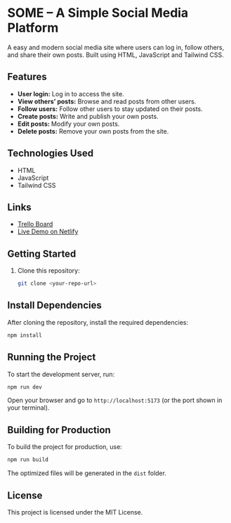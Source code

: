 # SOME – A Simple Social Media Platform

A easy and modern social media site where users can log in, follow others, and share their own posts. Built using HTML, JavaScript and Tailwind CSS.

## Features

- **User login:** Log in to access the site.
- **View others’ posts:** Browse and read posts from other users.
- **Follow users:** Follow other users to stay updated on their posts.
- **Create posts:** Write and publish your own posts.
- **Edit posts:** Modify your own posts.
- **Delete posts:** Remove your own posts from the site.

## Technologies Used

- HTML
- JavaScript
- Tailwind CSS

## Links

- [Trello Board](https://trello.com/b/nOh7oqWB/js2-assignment)
- [Live Demo on Netlify](https://evrlong-some.netlify.app/)

## Getting Started

1. Clone this repository:
   ```bash
   git clone <your-repo-url>
   ```

## Install Dependencies

After cloning the repository, install the required dependencies:

```bash
npm install
```

## Running the Project

To start the development server, run:

```bash
npm run dev
```

Open your browser and go to `http://localhost:5173` (or the port shown in your terminal).

## Building for Production

To build the project for production, use:

```bash
npm run build
```

The optimized files will be generated in the `dist` folder.

## License

This project is licensed under the MIT License.
